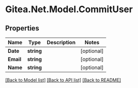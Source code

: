 # Gitea.Net.Model.CommitUser

## Properties

Name | Type | Description | Notes
------------ | ------------- | ------------- | -------------
**Date** | **string** |  | [optional] 
**Email** | **string** |  | [optional] 
**Name** | **string** |  | [optional] 

[[Back to Model list]](../README.md#documentation-for-models) [[Back to API list]](../README.md#documentation-for-api-endpoints) [[Back to README]](../README.md)


